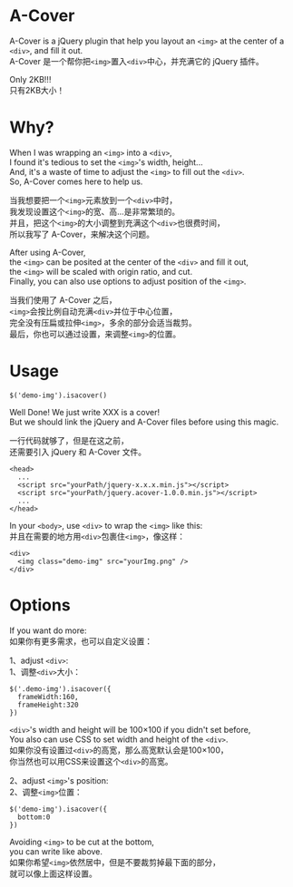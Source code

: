 # A-Cover
A-Cover is a jQuery plugin that help you layout an `<img>` at the center of a `<div>`, and fill it out.  
A-Cover 是一个帮你把`<img>`置入`<div>`中心，并充满它的 jQuery 插件。  

Only 2KB!!!  
只有2KB大小！

# Why?
When I was wrapping an `<img>` into a `<div>`,  
I found it's tedious to set the `<img>`'s width, height...  
And, it's a waste of time to adjust the `<img>` to fill out the `<div>`.  
So, A-Cover comes here to help us.  

当我想要把一个`<img>`元素放到一个`<div>`中时，  
我发现设置这个`<img>`的宽、高...是非常繁琐的。  
并且，把这个`<img>`的大小调整到充满这个`<div>`也很费时间，  
所以我写了 A-Cover，来解决这个问题。  

After using A-Cover,  
the `<img>` can be posited at the center of the `<div>` and fill it out,  
the `<img>` will be scaled with origin ratio, and cut.  
Finally, you can also use options to adjust position of the `<img>`.  

当我们使用了 A-Cover 之后，  
`<img>`会按比例自动充满`<div>`并位于中心位置，  
完全没有压扁或拉伸`<img>`，多余的部分会适当裁剪。  
最后，你也可以通过设置，来调整`<img>`的位置。  

# Usage
    $('demo-img').isacover()
Well Done! We just write XXX is a cover!  
But we should link the jQuery and A-Cover files before using this magic.  

一行代码就够了，但是在这之前，  
还需要引入 jQuery 和 A-Cover 文件。

    <head>
      ...
      <script src="yourPath/jquery-x.x.x.min.js"></script>
      <script src="yourPath/jquery.acover-1.0.0.min.js"></script>
      ...
    </head>

In your `<body>`, use `<div>` to wrap the `<img>` like this:  
并且在需要的地方用`<div>`包裹住`<img>`，像这样：  

    <div>
      <img class="demo-img" src="yourImg.png" />
    </div>
# Options
If you want do more:  
如果你有更多需求，也可以自定义设置：

1、adjust `<div>`:  
1、调整`<div>`大小：  

    $('.demo-img').isacover({
      frameWidth:160,
      frameHeight:320
    })

`<div>`'s width and height will be 100×100 if you didn't set before,  
You also can use CSS to set width and height of the `<div>`.  
如果你没有设置过`<div>`的高宽，那么高宽默认会是100×100，  
你当然也可以用CSS来设置这个`<div>`的高宽。

2、adjust `<img>`'s position:  
2、调整`<img>`位置：  

    $('demo-img').isacover({
      bottom:0
    })

Avoiding `<img>` to be cut at the bottom,  
you can write like above.  
如果你希望`<img>`依然居中，但是不要裁剪掉最下面的部分，  
就可以像上面这样设置。
